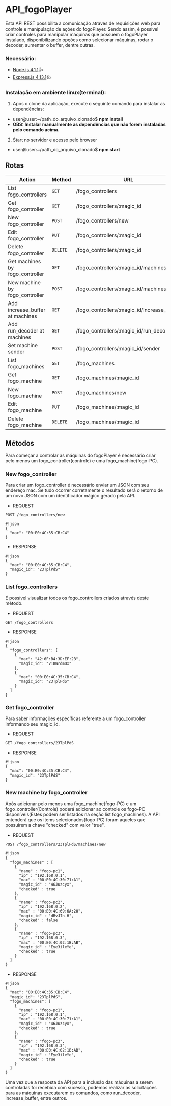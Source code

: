 # API_fogoPlayer

Esta API REST possibilita a comunicação atraves de requisições web para controle e manipulação de ações do fogoPlayer. Sendo assim, é possível criar controles para manipular máquinas que possuem o fogoPlayer instalado, disponibilizando opções como selecionar máquinas, rodar o decoder, aumentar o buffer, dentre outras.

### Necessário: ###

* [Node.js 4.1.1](https://nodejs.org/en/):+1:
* [Express.js 4.13.1](http://expressjs.com/pt-br/):+1:

### Instalação em ambiente linux(terminal): ###

1. Após o clone da aplicação, execute o seguinte comando para instalar as dependências:
  - user@user:~/path_do_arquivo_clonado$ **npm install**
  - **OBS: Instalar manualmente as dependências que não forem instaladas pelo comando acima.**

2. Start no servidor e acesso pelo browser
  - user@user:~/path_do_arquivo_clonado$ **npm start**

## Rotas ##

|   Action                          | Method    | URL                                               
| ----------------------------------|-----------|--------------------------------------------------------------- 
|   List fogo_controllers           |  `GET`    | /fogo_controllers
|   Get fogo_controller             |  `GET`    | /fogo_controllers/:magic_id
|   New fogo_controller             |  `POST`   | /fogo_controllers/new
|   Edit fogo_controller            |  `PUT`    | /fogo_controllers/:magic_id
|   Delete fogo_controller          |  `DELETE` | /fogo_controllers/:magic_id
|   Get machines by fogo_controller |  `GET`    | /fogo_controllers/:magic_id/machines
|   New machine by fogo_controller  |  `POST`   | /fogo_controllers/:magic_id/machines/new
|   Add increase_buffer at machines |  `GET`    | /fogo_controllers/:magic_id/increase_buffer
|   Add run_decoder at machines     |  `GET`    | /fogo_controllers/:magic_id/run_decoder
|   Set machine sender              |  `POST`   | /fogo_controllers/:magic_id/sender
|   List fogo_machines              |  `GET`    | /fogo_machines
|   Get fogo_machine                |  `GET`    | /fogo_machines/:magic_id
|   New fogo_machine                |  `POST`   | /fogo_machines/new
|   Edit fogo_machine               |  `PUT`    | /fogo_machines/:magic_id
|   Delete fogo_machine             |  `DELETE` | /fogo_machines/:magic_id


## Métodos ##

Para começar a controlar as máquinas do fogoPlayer é necessário criar pelo menos um fogo_controller(controle) e uma fogo_machine(fogo-PC).

### New fogo_controller ###

Para criar um fogo_controller é necessário enviar um JSON com seu endereço mac. Se tudo ocorrer corretamente o resultado será o retorno de um novo JSON com um identificador mágico gerado pela API.

* REQUEST
```
POST /fogo_controllers/new
```
```
#!json
{
  "mac": "00:E0:4C:35:CB:C4"
}
```
* RESPONSE
```
#!json
{
  "mac": "00:E0:4C:35:CB:C4",
  "magic_id": "23TplPdS"
}
```

### List fogo_controllers ###

É possível visualizar todos os fogo_controllers criados através deste método.

* REQUEST
```
GET /fogo_controllers
```
* RESPONSE
```
#!json
{
  "fogo_controllers": [
    {
      "mac": "42:6F:B4:3D:EF:2B",
      "magic_id": "V18WrdmOx"
    },
    {
      "mac": "00:E0:4C:35:CB:C4",
      "magic_id": "23TplPdS"
    }
  ]
}
```

### Get fogo_controller ###

Para saber informações específicas referente a um fogo_controller informando seu magic_id.

* REQUEST
```
GET /fogo_controllers/23TplPdS
```
* RESPONSE
```
#!json
{
  "mac": "00:E0:4C:35:CB:C4",
  "magic_id": "23TplPdS"
}
```

### New machine by fogo_controller ###

Após adicionar pelo menos uma fogo_machine(fogo-PC) e um fogo_controller(Controle) poderá adicionar ao controle os fogo-PC disponíveis(Estes podem ser listados na seção list fogo_machines). A API entenderá que os items selecionados(fogo-PC) foram aqueles que possuírem a chave "checked" com valor "true".

* REQUEST
```
POST /fogo_controllers/23TplPdS/machines/new
```
```
#!json
{
  "fogo_machines" : [
    {
      "name" : "fogo-pc1",
      "ip" : "192.168.0.1",
      "mac" : "00:E0:4C:30:71:A1",
      "magic_id" : "46Juzcyx",
      "checked" : true
    },
    {
      "name" : "fogo-pc2",
      "ip" : "192.168.0.2",
      "mac" : "00:E0:4C:69:6A:20",
      "magic_id" : "dBvJIh-H",
      "checked" : false
    },
    {
      "name" : "fogo-pc3",
      "ip" : "192.168.0.3",
      "mac" : "00:E0:4C:02:1B:AB",
      "magic_id" : "Eye3ileYe",
      "checked" : true
    }
  ]
}
```
* RESPONSE
```
#!json
{
  "mac": "00:E0:4C:35:CB:C4",
  "magic_id": "23TplPdS",
  "fogo_machines": [
    {
      "name" : "fogo-pc1",
      "ip" : "192.168.0.1",
      "mac" : "00:E0:4C:30:71:A1",
      "magic_id" : "46Juzcyx",
      "checked" : true
    },
    {
      "name" : "fogo-pc3",
      "ip" : "192.168.0.3",
      "mac" : "00:E0:4C:02:1B:AB",
      "magic_id" : "Eye3ileYe",
      "checked" : true
    }
  ]
}
```

Uma vez que a resposta da API para a inclusão das máquinas a serem controladas foi recebida com sucesso, podemos realizar as solicitações para as máquinas executarem os comandos, como run_decoder, increase_buffer, entre outros.